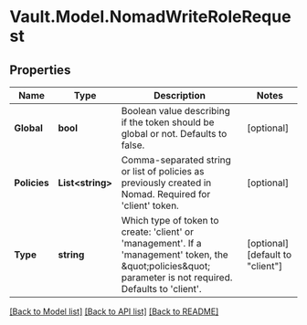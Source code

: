 # Vault.Model.NomadWriteRoleRequest

## Properties

Name | Type | Description | Notes
------------ | ------------- | ------------- | -------------
**Global** | **bool** | Boolean value describing if the token should be global or not. Defaults to false. | [optional] 
**Policies** | **List&lt;string&gt;** | Comma-separated string or list of policies as previously created in Nomad. Required for &#x27;client&#x27; token. | [optional] 
**Type** | **string** | Which type of token to create: &#x27;client&#x27; or &#x27;management&#x27;. If a &#x27;management&#x27; token, the \&quot;policies\&quot; parameter is not required. Defaults to &#x27;client&#x27;. | [optional] [default to "client"]

[[Back to Model list]](../README.md#documentation-for-models) [[Back to API list]](../README.md#documentation-for-api-endpoints) [[Back to README]](../README.md)

